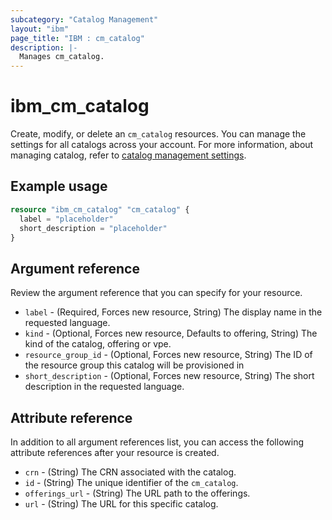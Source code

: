 ```yaml
---
subcategory: "Catalog Management"
layout: "ibm"
page_title: "IBM : cm_catalog"
description: |-
  Manages cm_catalog.
---
```


# ibm_cm_catalog

Create, modify, or delete an `cm_catalog` resources. You can manage the settings for all catalogs across your account. For more information, about managing catalog, refer to [catalog management settings](https://cloud.ibm.com/docs/account?topic=account-account-getting-started).


## Example usage

```terraform
resource "ibm_cm_catalog" "cm_catalog" {
  label = "placeholder"
  short_description = "placeholder"
}
```


## Argument reference
Review the argument reference that you can specify for your resource. 

- `label` - (Required, Forces new resource, String) The display name in the requested language.
- `kind` - (Optional, Forces new resource, Defaults to offering, String) The kind of the catalog, offering or vpe.
- `resource_group_id` - (Optional, Forces new resource, String) The ID of the resource group this catalog will be provisioned in
- `short_description` - (Optional, Forces new resource, String) The short description in the requested language.


## Attribute reference
In addition to all argument references list, you can access the following attribute references after your resource is created. 

- `crn` - (String) The CRN associated with the catalog.
- `id` - (String) The unique identifier of the `cm_catalog`.
- `offerings_url` - (String) The URL path to the offerings.
- `url` - (String) The URL for this specific catalog.
